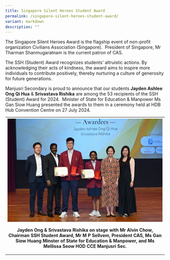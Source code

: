 ```yaml
---
title: Singapore Silent Heroes Student Award
permalink: /singapore-silent-heroes-student-award/
variant: markdown
description: ""
---
```

<p>The Singapore Silent Heroes Award is the flagship event of non-profit
organization Civilians Association (Singapore).&nbsp; President of Singapore,
Mr Tharman Shanmugaratnam is the current patron of CAS.</p>
<p>The SSH (Student) Award recognizes students' altruistic actions. By acknowledging
their acts of kindness, the award aims to inspire more individuals to contribute
positively, thereby nurturing a culture of generosity for future generations.</p>
<p>Manjusri Secondary is proud to announce that our students <strong>Jayden Ashlee Ong Qi Hua</strong> &amp; <strong>Srivastava Rishika</strong> are
among the 53 recipients of the SSH (Student) Award for 2024.&nbsp; Minister
of State for Education &amp; Manpower Ms Gan Siow Huang presented the awards
to them in a ceremony held at HDB Hub Convention Centre on 27 July 2024.</p>
<table style="minWidth: 25px">
<colgroup>
<col>
</colgroup>
<tbody>
<tr>
<th rowspan="1" colspan="1">
<div class="isomer-image-wrapper">
<img style="width: 100%" height="auto" width="100%" alt="" src="/images/Spotlight/2024 Silent Heroes/Silent_Heroes.jpg">
</div>
<p style="font-size:14px" align="center">Jayden Ong &amp; Srivastava Rishika on stage with Mr Alvin Chow, Chairman
SSH Student Award, Mr M P Sellvem, President CAS, Ms Gan Siow Huang Minster
of State for Education &amp; Manpower, and Ms Mellissa Seow HOD CCE Manjusri
Sec.</p>
</th>
</tr>
</tbody>
</table>
<p></p>